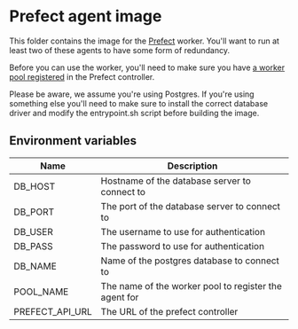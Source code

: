 # Prefect agent image

This folder contains the image for the [Prefect](https://www.prefect.io/) worker.
You'll want to run at least two of these agents to have some form of redundancy.

Before you can use the worker, you'll need to make sure you have
[a worker pool registered](https://docs.prefect.io/2.11.5/concepts/work-pools/)
in the Prefect controller.

Please be aware, we assume you're using Postgres. If you're using something else
you'll need to make sure to install the correct database driver and modify the
entrypoint.sh script before building the image.

## Environment variables

| Name            | Description                                           |
| --------------- | ----------------------------------------------------- |
| DB_HOST         | Hostname of the database server to connect to         |
| DB_PORT         | The port of the database server to connect to         |
| DB_USER         | The username to use for authentication                |
| DB_PASS         | The password to use for authentication                |
| DB_NAME         | Name of the postgres database to connect to           |
| POOL_NAME       | The name of the worker pool to register the agent for |
| PREFECT_API_URL | The URL of the prefect controller                     |
